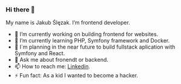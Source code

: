 ### Hi there 👋
My name is Jakub Ślęzak. I’m frontend developer.
- 🔭 I’m currently working on building frontend for websites.
- 🌱 I’m currently learning PHP, Symfony framework and Docker.
- 🤔 I`m planning in the near future to build fullstack aplication with Symfony and React.
- 💬 Ask me about fronendt or backend.
- 📫 How to reach me: [Linkedin](https://www.linkedin.com/in/jakub-ślęzak-542721269/).
- ⚡ Fun fact: As a kid I wanted to become a hacker.

<!--
**jk-slezak/jk-slezak** is a ✨ _special_ ✨ repository because its `README.md` (this file) appears on your GitHub profile.

Here are some ideas to get you started:

- 🔭 I’m currently working on ...
- 🌱 I’m currently learning ...
- 👯 I’m looking to collaborate on ...
- 🤔 I’m looking for help with ...
- 💬 Ask me about ...
- 📫 How to reach me: ...
- 😄 Pronouns: ...
-->
